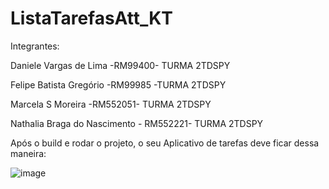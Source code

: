 # ListaTarefasAtt_KT
Integrantes:

Daniele Vargas de Lima -RM99400- TURMA 2TDSPY

Felipe Batista Gregório -RM99985 -TURMA 2TDSPY

Marcela S Moreira -RM552051- TURMA 2TDSPY

Nathalia Braga do Nascimento - RM552221- TURMA 2TDSPY



Após o build e rodar o projeto, o seu Aplicativo de tarefas deve ficar dessa maneira: 

![image](https://github.com/user-attachments/assets/bbbc24de-190b-4358-a472-ac63004b116a)
